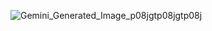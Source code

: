 ![Gemini_Generated_Image_p08jgtp08jgtp08j](https://github.com/user-attachments/assets/9c7064ba-0f1c-4ad5-b627-5bc20fa4c18c)

